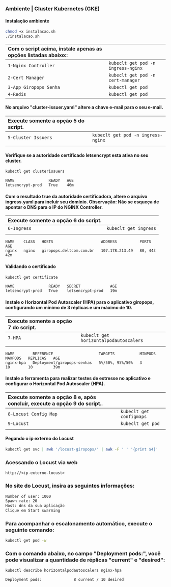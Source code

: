 ### Ambiente | Cluster Kubernetes (GKE)

#### Instalação ambiente

```bash
chmod +x instalacao.sh
./instalacao.sh
```

|Com o script acima, instale apenas as opções listadas abaixo::||
|  :--------- | :---------------- |
| `1-Nginx Controller` |`kubeclt get pod -n ingress-nginx`|
| `2-Cert Manager`|`kubeclt get pod -n cert-manager`|
| `3-App Giropops Senha`|`kubectl get pod`|
| `4-Redis`|`kubectl get pod`|

#### No arquivo "cluster-issuer.yaml" altere a chave e-mail para o seu e-mail. 
|Execute somente a opção 5 do script.||
|  :--------- | :---------------- |
| `5-Cluster Issuers` |`kubeclt get pod -n ingress-nginx`|
|||
#### Verifique se a autoridade certificado letsencrypt esta ativa no seu cluster.

```bash
kubectl get clusterissuers
```
```
NAME               READY   AGE
letsencrypt-prod   True    46m
```
#### Com o resultado true da autoridade certificadora, altere o arquivo ingress.yaml para incluir seu domínio. Observação: Não se esqueça de apontar o DNS para o IP do NGINX Controller.
|Execute somente a opção 6 do script.||
|  :--------- | :---------------- |
| `6-Ingress` |`kubeclt get ingress`|
|||
```
NAME    CLASS   HOSTS                     ADDRESS          PORTS     AGE
nginx   nginx   giropops.deltcom.com.br   107.178.213.49   80, 443   42m
```
#### Validando o certificado

```bash
kubectl get certificate
```
```
NAME               READY   SECRET             AGE
letsencrypt-prod   True    letsencrypt-prod   19m
```

#### Instale o Horizontal Pod Autoscaler (HPA) para o aplicativo giropops, configurando um mínimo de 3 réplicas e um máximo de 10.
|Execute somente a opção 7 do script.||
|  :--------- | :---------------- |
| `7-HPA` |`kubeclt get horizontalpodautoscalers`|
|||

```
NAME        REFERENCE                    TARGETS           MINPODS   MAXPODS   REPLICAS   AGE
nginx-hpa   Deployment/giropops-senhas   5%/50%, 95%/50%   3         10        10         39m
```
#### Instale a ferramenta para realizar testes de estresse no aplicativo e configurar o Horizontal Pod Autoscaler (HPA).
|Execute somente a opção 8 e, após concluir, execute a opção 9 do script..||
|  :--------- | :---------------- |
| `8-Locust Config Map` |`kubeclt get configmaps`|
| `9-Locust` |`kubeclt get pod`|
|||

#### Pegando o ip externo do Locust
```bash
kubectl get svc | awk '/locust-giropops/' | awk -F ' ' '{print $4}'
```
### Acessando o Locust via web
```http://<ip-externo-locust>```

### No site do Locust, insira as seguintes informações:
```bash
Number of user: 1000
Spawn rate: 20
Host: dns da sua aplicação
Clique em Start swarming
```

### Para acompanhar o escalonamento automático, execute o seguinte comando:

```bash
kubectl get pod -w
```
### Com o comando abaixo, no campo "Deployment pods:", você pode visualizar a quantidade de réplicas "current" e "desired":

```bash
kubectl describe horizontalpodautoscalers nginx-hpa
```
```
Deployment pods:              8 current / 10 desired
```